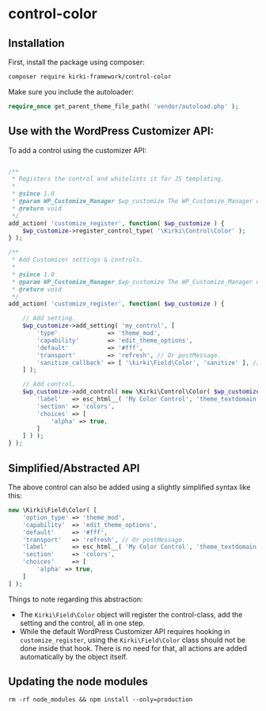 # control-color

## Installation

First, install the package using composer:

```bash
composer require kirki-framework/control-color
```

Make sure you include the autoloader:
```php
require_once get_parent_theme_file_path( 'vendor/autoload.php' );
```

## Use with the WordPress Customizer API:

To add a control using the customizer API:

```php

/**
 * Registers the control and whitelists it for JS templating.
 *
 * @since 1.0
 * @param WP_Customize_Manager $wp_customize The WP_Customize_Manager object.
 * @return void
 */
add_action( 'customize_register', function( $wp_customize ) {
	$wp_customize->register_control_type( '\Kirki\Control\Color' );
} );

/**
 * Add Customizer settings & controls.
 * 
 * @since 1.0
 * @param WP_Customize_Manager $wp_customize The WP_Customize_Manager object.
 * @return void
 */
add_action( 'customize_register', function( $wp_customize ) {

	// Add setting.
	$wp_customize->add_setting( 'my_control', [
		'type'              => 'theme_mod',
		'capability'        => 'edit_theme_options',
		'default'           => '#fff',
		'transport'         => 'refresh', // Or postMessage.
		'sanitize_callback' => [ '\kirki\Field\Color', 'sanitize' ], // Or a custom sanitization callback.
	] );

	// Add control.
	$wp_customize->add_control( new \Kirki\Control\Color( $wp_customize, 'my_control', [
		'label'   => esc_html__( 'My Color Control', 'theme_textdomain' ),
		'section' => 'colors',
		'choices' => [
			'alpha' => true,
		]
	] ) );
} );
```

## Simplified/Abstracted API

The above control can also be added using a slightly simplified syntax like this:

```php
new \Kirki\Field\Color( [
	'option_type' => 'theme_mod',
	'capability'  => 'edit_theme_options',
	'default'     => '#fff',
	'transport'   => 'refresh', // Or postMessage.
	'label'       => esc_html__( 'My Color Control', 'theme_textdomain' ),
	'section'     => 'colors',
	'choices'     => [
		'alpha' => true,
	]
] );
```

Things to note regarding this abstraction:

* The `Kirki\Field\Color` object will register the control-class, add the setting and the control, all in one step.
* While the default WordPress Customizer API requires hooking in `customize_register`, using the `Kirki\Field\Color` class should not be done inside that hook. There is no need for that, all actions are added automatically by the object itself.

## Updating the node modules

```
rm -rf node_modules && npm install --only=production
```